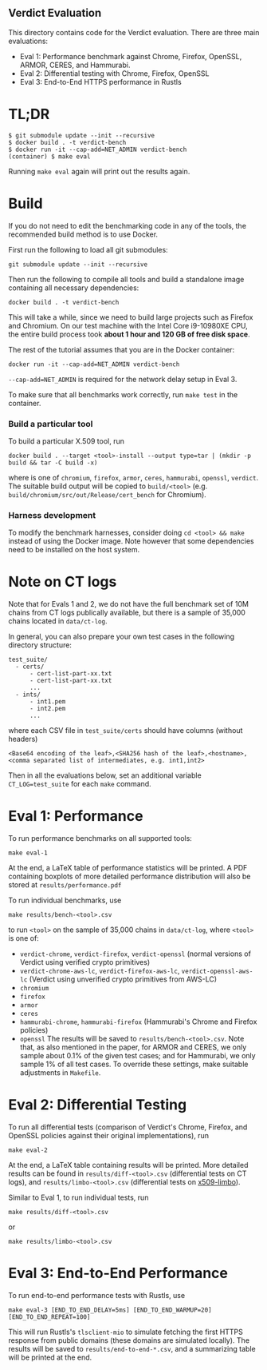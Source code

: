 Verdict Evaluation
---

This directory contains code for the Verdict evaluation.
There are three main evaluations:
- Eval 1: Performance benchmark against Chrome, Firefox, OpenSSL, ARMOR, CERES, and Hammurabi.
- Eval 2: Differential testing with Chrome, Firefox, OpenSSL
- Eval 3: End-to-End HTTPS performance in Rustls

# TL;DR

```
$ git submodule update --init --recursive
$ docker build . -t verdict-bench
$ docker run -it --cap-add=NET_ADMIN verdict-bench
(container) $ make eval
```

Running `make eval` again will print out the results again.

# Build

If you do not need to edit the benchmarking code in any of the tools, the recommended
build method is to use Docker.

First run the following to load all git submodules:
```
git submodule update --init --recursive
```

Then run the following to compile all tools and build a standalone image
containing all necessary dependencies:
```
docker build . -t verdict-bench
```
This will take a while, since we need to build large projects such as Firefox and Chromium.
On our test machine with the Intel Core i9-10980XE CPU,
the entire build process took **about 1 hour and 120 GB of free disk space**.

The rest of the tutorial assumes that you are in the Docker container:
```
docker run -it --cap-add=NET_ADMIN verdict-bench
```
`--cap-add=NET_ADMIN` is required for the network delay setup in Eval 3.

To make sure that all benchmarks work correctly, run `make test` in the container.

### Build a particular tool
To build a particular X.509 tool, run
```
docker build . --target <tool>-install --output type=tar | (mkdir -p build && tar -C build -x)
```
where <tool> is one of `chromium`, `firefox`, `armor`, `ceres`, `hammurabi`, `openssl`, `verdict`.
The suitable build output will be copied to `build/<tool>` (e.g. `build/chromium/src/out/Release/cert_bench` for Chromium).

### Harness development

To modify the benchmark harnesses, consider doing `cd <tool> && make` instead of using the Docker image.
Note however that some dependencies need to be installed on the host system.

# Note on CT logs
Note that for Evals 1 and 2, we do not have the full benchmark set of 10M chains from CT logs publically available,
but there is a sample of 35,000 chains located in `data/ct-log`.

In general, you can also prepare your own test cases in the following directory structure:
```
test_suite/
  - certs/
      - cert-list-part-xx.txt
      - cert-list-part-xx.txt
      ...
  - ints/
      - int1.pem
      - int2.pem
      ...
```
where each CSV file in `test_suite/certs` should have columns (without headers)
```
<Base64 encoding of the leaf>,<SHA256 hash of the leaf>,<hostname>,<comma separated list of intermediates, e.g. int1,int2>
```

Then in all the evaluations below, set an additional variable `CT_LOG=test_suite` for each `make` command.

# Eval 1: Performance

To run performance benchmarks on all supported tools:
```
make eval-1
```

At the end, a LaTeX table of performance statistics will be printed.
A PDF containing boxplots of more detailed performance distribution will also be stored at `results/performance.pdf`

To run individual benchmarks, use
```
make results/bench-<tool>.csv
```
to run `<tool>` on the sample of 35,000 chains in `data/ct-log`,
where `<tool>` is one of:
- `verdict-chrome`, `verdict-firefox`, `verdict-openssl` (normal versions of Verdict using verified crypto primitives)
- `verdict-chrome-aws-lc`, `verdict-firefox-aws-lc`, `verdict-openssl-aws-lc` (Verdict using unverified crypto primitives from AWS-LC)
- `chromium`
- `firefox`
- `armor`
- `ceres`
- `hammurabi-chrome`, `hammurabi-firefox` (Hammurabi's Chrome and Firefox policies)
- `openssl`
The results will be saved to `results/bench-<tool>.csv`.
Note that, as also mentioned in the paper, for ARMOR and CERES, we only sample about 0.1% of the given test cases;
and for Hammurabi, we only sample 1% of all test cases.
To override these settings, make suitable adjustments in `Makefile`.

# Eval 2: Differential Testing

To run all differential tests (comparison of Verdict's Chrome, Firefox,
and OpenSSL policies against their original implementations), run
```
make eval-2
```

At the end, a LaTeX table containing results will be printed.
More detailed results can be found in `results/diff-<tool>.csv` (differential tests on CT logs),
and `results/limbo-<tool>.csv` (differential tests on [x509-limbo](https://github.com/C2SP/x509-limbo)).

Similar to Eval 1, to run individual tests, run
```
make results/diff-<tool>.csv
```
or
```
make results/limbo-<tool>.csv
```

# Eval 3: End-to-End Performance

To run end-to-end performance tests with Rustls, use
```
make eval-3 [END_TO_END_DELAY=5ms] [END_TO_END_WARMUP=20] [END_TO_END_REPEAT=100]
```
This will run Rustls's `tlsclient-mio` to simulate fetching the first HTTPS response from public domains
(these domains are simulated locally).
The results will be saved to `results/end-to-end-*.csv`, and a summarizing table will be printed at the end.
